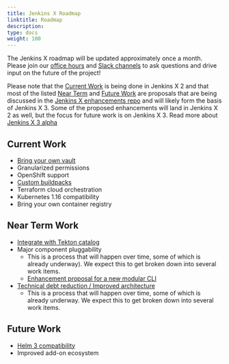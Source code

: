 ```yaml
---
title: Jenkins X Roadmap
linktitle: Roadmap
description:
type: docs
weight: 100
---
```


The Jenkins X roadmap will be updated approximately once a month. 
Please join our [office hours](https://jenkins-x.io/community/#office-hours) and [Slack channels](/community/#slack) to ask questions and drive input on the future of the project!

Please note that the [Current Work](/community/roadmap/#current-work) is being done in Jenkins X 2 and that most of the listed [Near Term](/community/roadmap/#near-term-work) and [Future Work](/community/roadmap/#future-work) are proposals that are being discussed in the [Jenkins X enhancements repo](https://github.com/jenkins-x/enhancements) and will likely form the basis of Jenkins X 3. Some of the proposed enhancements will land in Jenkins X 2 as well, but the focus for future work is on Jenkins X 3. Read more about [Jenkins X 3 alpha](https://jenkins-x.io/v3/)

## Current Work

- [Bring your own vault](https://jenkins-x.io/docs/install-setup/installing/boot/secrets/#external)
- Granularized permissions
- OpenShift support
- [Custom buildpacks](https://jenkins-x.io/docs/create-project/build-packs/#using-custom-build-packs)
- Terraform cloud orchestration
- Kubernetes 1.16 compatibility
- Bring your own container registry

## Near Term Work

- [Integrate with Tekton catalog](https://github.com/jenkins-x/enhancements/issues/37)
- Major component pluggability
  - This is a process that will happen over time, some of which is already underway). We expect this to get broken down into several work items.
  - [Enhancement proposal for a new modular CLI](https://github.com/jenkins-x/enhancements/issues/35)
- [Technical debt reduction / Improved architecture](https://github.com/jenkins-x/enhancements/pull/31)
  - This is a process that will happen over time, some of which is already underway. We expect this to get broken down into several work items.

## Future Work

- [Helm 3 compatibility](https://github.com/jenkins-x/enhancements/issues/34)
- Improved add-on ecosystem
